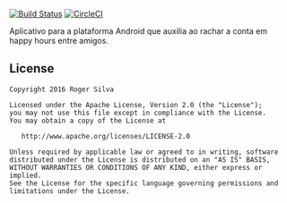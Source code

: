 [![Build Status](https://travis-ci.org/rafaeldso/racha-conta-android.svg?branch=master)](https://travis-ci.org/rafaeldso/racha-conta-android) [![CircleCI](https://circleci.com/gh/orogersilva/racha-conta-android/tree/master.svg?style=svg)](https://circleci.com/gh/orogersilva/racha-conta-android/tree/master)

Aplicativo para a plataforma Android que auxilia ao rachar a conta em happy hours entre amigos.

License
-------

    Copyright 2016 Roger Silva

    Licensed under the Apache License, Version 2.0 (the "License");
    you may not use this file except in compliance with the License.
    You may obtain a copy of the License at

       http://www.apache.org/licenses/LICENSE-2.0

    Unless required by applicable law or agreed to in writing, software
    distributed under the License is distributed on an "AS IS" BASIS,
    WITHOUT WARRANTIES OR CONDITIONS OF ANY KIND, either express or implied.
    See the License for the specific language governing permissions and
    limitations under the License.

